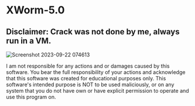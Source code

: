 # XWorm-5.0
## Disclaimer: Crack was not done by me, always run in a VM.

![Screenshot 2023-09-22 074613](https://github.com/HamanHarasha/XWorm-5.0/assets/135638516/ddf01baf-b8f8-4d27-b759-8ea789c56d93)



I am not responsible for any actions and or damages caused by this software. You bear the full responsibility of your actions and acknowledge that this software was created for educational purposes only. This software's intended purpose is NOT to be used maliciously, or on any system that you do not have own or have explicit permission to operate and use this program on.
